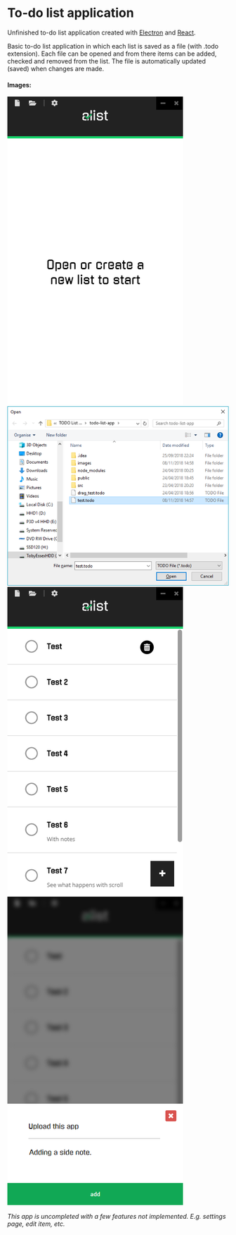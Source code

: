 # To-do list application

Unfinished to-do list application created with [Electron][0] and [React][1].

Basic to-do list application in which each list is saved as a file (with .todo extension).
Each file can be opened and from there items can be added, checked and removed from the list. 
The file is automatically updated (saved) when changes are made.

[0]: https://electronjs.org/
[1]: https://reactjs.org/

#### Images:

![Start Up](images/examples/Start%20Up.png)
![Opening List](images/examples/Opening%20List.png)
![Test File Opened](images/examples/Test%20File%20Opened.png)
![Adding Item to the List](images/examples/Adding%20an%20item%20to%20the%20list.png)


_This app is uncompleted with a few features not implemented. E.g. settings page, edit item, etc._

